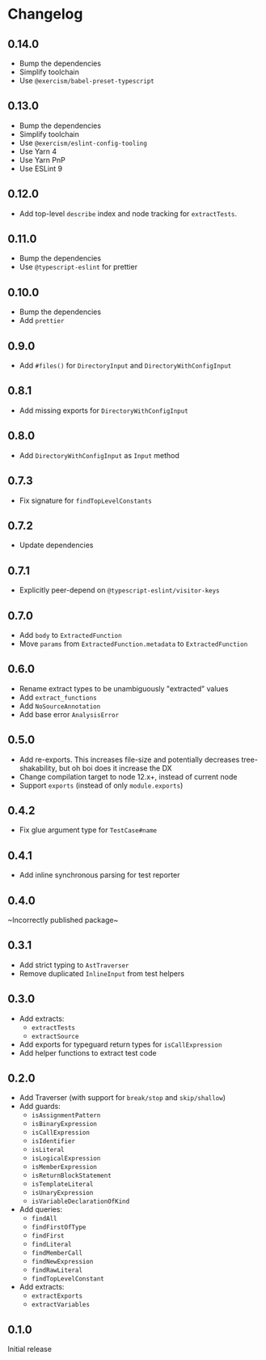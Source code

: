 # Changelog

## 0.14.0

- Bump the dependencies
- Simplify toolchain
- Use `@exercism/babel-preset-typescript`

## 0.13.0

- Bump the dependencies
- Simplify toolchain
- Use `@exercism/eslint-config-tooling`
- Use Yarn 4
- Use Yarn PnP
- Use ESLint 9

## 0.12.0

- Add top-level `describe` index and node tracking for `extractTests`.

## 0.11.0

- Bump the dependencies
- Use `@typescript-eslint` for prettier

## 0.10.0

- Bump the dependencies
- Add `prettier`

## 0.9.0

- Add `#files()` for `DirectoryInput` and `DirectoryWithConfigInput`

## 0.8.1

- Add missing exports for `DirectoryWithConfigInput`

## 0.8.0

- Add `DirectoryWithConfigInput` as `Input` method

## 0.7.3

- Fix signature for `findTopLevelConstants`

## 0.7.2

- Update dependencies

## 0.7.1

- Explicitly peer-depend on `@typescript-eslint/visitor-keys`

## 0.7.0

- Add `body` to `ExtractedFunction`
- Move `params` from `ExtractedFunction.metadata` to `ExtractedFunction`

## 0.6.0

- Rename extract types to be unambiguously "extracted" values
- Add `extract_functions`
- Add `NoSourceAnnotation`
- Add base error `AnalysisError`

## 0.5.0

- Add re-exports. This increases file-size and potentially decreases tree-shakability, but oh boi does it increase the DX
- Change compilation target to node 12.x+, instead of current node
- Support `exports` (instead of only `module.exports`)

## 0.4.2

- Fix glue argument type for `TestCase#name`

## 0.4.1

- Add inline synchronous parsing for test reporter

## 0.4.0

~Incorrectly published package~

## 0.3.1

- Add strict typing to `AstTraverser`
- Remove duplicated `InlineInput` from test helpers

## 0.3.0

- Add extracts:
  - `extractTests`
  - `extractSource`
- Add exports for typeguard return types for `isCallExpression`
- Add helper functions to extract test code

## 0.2.0

- Add Traverser (with support for `break/stop` and `skip/shallow`)
- Add guards:
  - `isAssignmentPattern`
  - `isBinaryExpression`
  - `isCallExpression`
  - `isIdentifier`
  - `isLiteral`
  - `isLogicalExpression`
  - `isMemberExpression`
  - `isReturnBlockStatement`
  - `isTemplateLiteral`
  - `isUnaryExpression`
  - `isVariableDeclarationOfKind`
- Add queries:
  - `findAll`
  - `findFirstOfType`
  - `findFirst`
  - `findLiteral`
  - `findMemberCall`
  - `findNewExpression`
  - `findRawLiteral`
  - `findTopLevelConstant`
- Add extracts:
  - `extractExports`
  - `extractVariables`

## 0.1.0

Initial release
